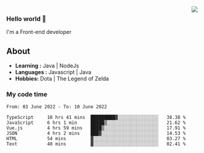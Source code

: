 <img align='right' src="https://github-readme-stats.vercel.app/api?username=jumodada&show_icons=true&theme=vue">

### Hello world 👋

I'm a Front-end developer 
    
## About
-  **Learning :** Java | NodeJs
-  **Languages :** Javascript | Java
-  **Hobbies:** Dota | The Legend of Zelda

### My code time

<!--START_SECTION:waka-->

```text
From: 03 June 2022 - To: 10 June 2022

TypeScript     10 hrs 41 mins  █████████▓░░░░░░░░░░░░░░░   38.38 %
JavaScript     6 hrs 1 min     █████▒░░░░░░░░░░░░░░░░░░░   21.62 %
Vue.js         4 hrs 59 mins   ████▒░░░░░░░░░░░░░░░░░░░░   17.91 %
JSON           4 hrs 2 mins    ███▓░░░░░░░░░░░░░░░░░░░░░   14.53 %
HTML           54 mins         ▓░░░░░░░░░░░░░░░░░░░░░░░░   03.27 %
Text           40 mins         ▓░░░░░░░░░░░░░░░░░░░░░░░░   02.41 %
```

<!--END_SECTION:waka-->
